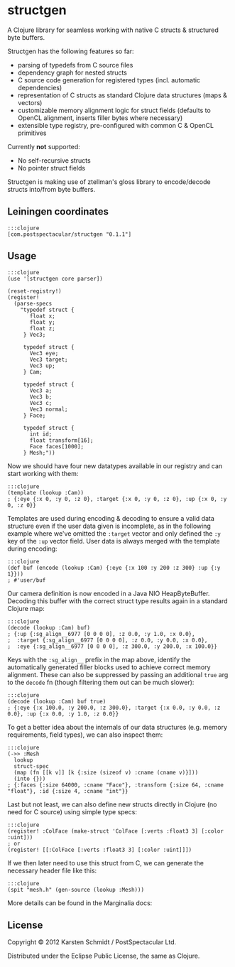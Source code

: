 # structgen

A Clojure library for seamless working with native C structs & structured byte buffers.

Structgen has the following features so far:

* parsing of typedefs from C source files
* dependency graph for nested structs
* C source code generation for registered types (incl. automatic dependencies)
* representation of C structs as standard Clojure data structures (maps & vectors)
* customizable memory alignment logic for struct fields (defaults to OpenCL alignment, inserts filler bytes where necessary)
* extensible type registry, pre-configured with common C & OpenCL primitives

Currently **not** supported:

* No self-recursive structs
* No pointer struct fields

Structgen is making use of ztellman's gloss library to encode/decode structs into/from byte buffers.

## Leiningen coordinates

    :::clojure
    [com.postspectacular/structgen "0.1.1"]

## Usage

    :::clojure
    (use '[structgen core parser])
    
    (reset-registry!)
    (register!
      (parse-specs
        "typedef struct {
           float x;
           float y;
           float z;
         } Vec3;
    
         typedef struct {
           Vec3 eye;
           Vec3 target;
           Vec3 up;
         } Cam;
    
         typedef struct {
           Vec3 a;
           Vec3 b;
           Vec3 c;
           Vec3 normal;
         } Face;
    
         typedef struct {
           int id;
           float transform[16];
           Face faces[1000];
         } Mesh;"))

Now we should have four new datatypes available in our registry and can start working with them:

    :::clojure
    (template (lookup :Cam))
    ; {:eye {:x 0, :y 0, :z 0}, :target {:x 0, :y 0, :z 0}, :up {:x 0, :y 0, :z 0}}

Templates are used during encoding & decoding to ensure a valid data structure even if the user data given is incomplete, as in the following example where we've omitted the `:target` vector and only defined the `:y` key of the `:up` vector field. User data is always merged with the template during encoding:

    :::clojure
    (def buf (encode (lookup :Cam) {:eye {:x 100 :y 200 :z 300} :up {:y 1}}))
    ; #'user/buf

Our camera definition is now encoded in a Java NIO HeapByteBuffer. Decoding this buffer with the correct struct type results again in a standard Clojure map:

    :::clojure
    (decode (lookup :Cam) buf)
    ; {:up {:sg_align__6977 [0 0 0 0], :z 0.0, :y 1.0, :x 0.0},
    ;  :target {:sg_align__6977 [0 0 0 0], :z 0.0, :y 0.0, :x 0.0},
    ;  :eye {:sg_align__6977 [0 0 0 0], :z 300.0, :y 200.0, :x 100.0}}

Keys with the `:sg_align__` prefix in the map above, identify the automatically generated filler blocks used to achieve correct memory alignment. These can also be suppressed by passing an additional `true` arg to the `decode` fn (though filtering them out can be much slower):

    :::clojure
    (decode (lookup :Cam) buf true)
    ; {:eye {:x 100.0, :y 200.0, :z 300.0}, :target {:x 0.0, :y 0.0, :z 0.0}, :up {:x 0.0, :y 1.0, :z 0.0}}

To get a better idea about the internals of our data structures (e.g. memory requirements, field types), we can also inspect them:

    :::clojure
    (->> :Mesh
      lookup
      struct-spec
      (map (fn [[k v]] [k {:size (sizeof v) :cname (cname v)}]))
      (into {}))
    ; {:faces {:size 64000, :cname "Face"}, :transform {:size 64, :cname "float"}, :id {:size 4, :cname "int"}}

Last but not least, we can also define new structs directly in Clojure (no need for C source) using simple type specs:

    :::clojure
    (register! :ColFace (make-struct 'ColFace [:verts :float3 3] [:color :uint]))
    ; or
    (register! [[:ColFace [:verts :float3 3] [:color :uint]]])

If we then later need to use this struct from C, we can generate the necessary header file like this:

    :::clojure
    (spit "mesh.h" (gen-source (lookup :Mesh)))

More details can be found in the Marginalia docs: <url>

## License

Copyright © 2012 Karsten Schmidt / PostSpectacular Ltd.

Distributed under the Eclipse Public License, the same as Clojure.
